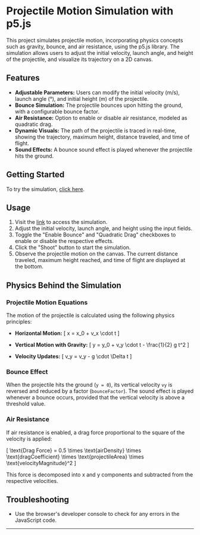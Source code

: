# Projectile Motion Simulation with p5.js

This project simulates projectile motion, incorporating physics concepts such as gravity, bounce, and air resistance, using the p5.js library. The simulation allows users to adjust the initial velocity, launch angle, and height of the projectile, and visualize its trajectory on a 2D canvas.

## Features

- **Adjustable Parameters:** Users can modify the initial velocity (m/s), launch angle (°), and initial height (m) of the projectile.
- **Bounce Simulation:** The projectile bounces upon hitting the ground, with a configurable bounce factor.
- **Air Resistance:** Option to enable or disable air resistance, modeled as quadratic drag.
- **Dynamic Visuals:** The path of the projectile is traced in real-time, showing the trajectory, maximum height, distance traveled, and time of flight.
- **Sound Effects:** A bounce sound effect is played whenever the projectile hits the ground.

## Getting Started

To try the simulation, [click here](https://stieilijh.github.io/physics-projects-with-p5js/).

## Usage

1. Visit the [link](https://stieilijh.github.io/physics-projects-with-p5js/) to access the simulation.
2. Adjust the initial velocity, launch angle, and height using the input fields.
3. Toggle the "Enable Bounce" and "Quadratic Drag" checkboxes to enable or disable the respective effects.
4. Click the "Shoot" button to start the simulation.
5. Observe the projectile motion on the canvas. The current distance traveled, maximum height reached, and time of flight are displayed at the bottom.

## Physics Behind the Simulation

### Projectile Motion Equations

The motion of the projectile is calculated using the following physics principles:

- **Horizontal Motion:**
  \[
  x = x_0 + v_x \cdot t
  \]

- **Vertical Motion with Gravity:**
  \[
  y = y_0 + v_y \cdot t - \frac{1}{2} g t^2
  \]

- **Velocity Updates:**
  \[
  v_y = v_y - g \cdot \Delta t
  \]

### Bounce Effect

When the projectile hits the ground (`y = 0`), its vertical velocity `vy` is reversed and reduced by a factor (`bounceFactor`). The sound effect is played whenever a bounce occurs, provided that the vertical velocity is above a threshold value.

### Air Resistance

If air resistance is enabled, a drag force proportional to the square of the velocity is applied:

\[
\text{Drag Force} = 0.5 \times \text{airDensity} \times \text{dragCoefficient} \times \text{projectileArea} \times \text{velocityMagnitude}^2
\]

This force is decomposed into x and y components and subtracted from the respective velocities.

## Troubleshooting

- Use the browser's developer console to check for any errors in the JavaScript code.

---
